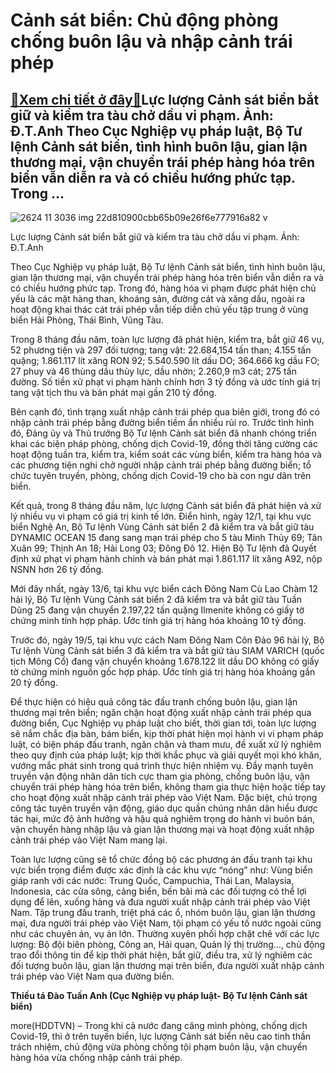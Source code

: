 Cảnh sát biển: Chủ động phòng chống buôn lậu và nhập cảnh trái phép
===================================================================

[:gift:Xem chi tiết ở đây:gift:](https://hddtvn.com/canh-sat-bien-chu-dong-phong-chong-buon-lau-va-nhap-canh-trai-phep/)Lực lượng Cảnh sát biển bắt giữ và kiểm tra tàu chở dầu vi phạm. Ảnh: Đ.T.Anh Theo Cục Nghiệp vụ pháp luật, Bộ Tư lệnh Cảnh sát biển, tình hình buôn lậu, gian lận thương mại, vận chuyển trái phép hàng hóa trên biển vẫn diễn ra và có chiều hướng phức tạp. Trong …
----------------------------------------------------------------------------------------------------------------------------------------------------------------------------------------------------------------------------------------------------------------------





![2624 11 3036 img 22d810900cbb65b09e26f6e777916a82 v](https://hddtvn.com/wp-content/uploads/2021/01/2624_11-3036_IMG-22d810900cbb65b09e26f6e777916a82-V.jpg "Lực lượng Cảnh sát biển bắt giữ và kiểm tra tàu chở dầu vi phạm. 	Ảnh: Đ.T.Anh")


Lực lượng Cảnh sát biển bắt giữ và kiểm tra tàu chở dầu vi phạm. Ảnh: Đ.T.Anh



Theo Cục Nghiệp vụ pháp luật, Bộ Tư lệnh Cảnh sát biển, tình hình buôn lậu, gian lận thương mại, vận chuyển trái phép hàng hóa trên biển vẫn diễn ra và có chiều hướng phức tạp. Trong đó, hàng hóa vi phạm được phát hiện chủ yếu là các mặt hàng than, khoáng sản, đường cát và xăng dầu, ngoài ra hoạt động khai thác cát trái phép vẫn tiếp diễn chủ yếu tập trung ở vùng biển Hải Phòng, Thái Bình, Vũng Tàu.





Trong 8 tháng đầu năm, toàn lực lượng đã phát hiện, kiểm tra, bắt giữ 46 vụ, 52 phương tiện và 297 đối tượng; tang vật: 22.684,154 tấn than; 4.155 tấn quặng; 1.861.117 lít xăng RON 92; 5.540.590 lít dầu DO; 364.666 kg dầu FO; 27 phuy và 46 thùng dầu thủy lực, dầu nhờn; 2.260,9 m3 cát; 275 tấn đường. Số tiền xử phạt vi phạm hành chính hơn 3 tỷ đồng và ước tính giá trị tang vật tịch thu và bán phát mại gần 210 tỷ đồng.



Bên cạnh đó, tình trạng xuất nhập cảnh trái phép qua biên giới, trong đó có nhập cảnh trái phép bằng đường biển tiềm ẩn nhiều rủi ro. Trước tình hình đó, Đảng ủy và Thủ trưởng Bộ Tư lệnh Cảnh sát biển đã nhanh chóng triển khai các biện pháp phòng, chống dịch Covid-19, đồng thời tăng cường các hoạt động tuần tra, kiểm tra, kiểm soát các vùng biển, kiểm tra hàng hóa và các phương tiện nghi chở người nhập cảnh trái phép bằng đường biển; tổ chức tuyên truyền, phòng, chống dịch Covid-19 cho bà con ngư dân trên biển.


Kết quả, trong 8 tháng đầu năm, lực lượng Cảnh sát biển đã phát hiện và xử lý nhiều vụ vi phạm có giá trị kinh tế lớn. Điển hình, ngày 12/1, tại khu vực biển Nghệ An, Bộ Tư lệnh Vùng Cảnh sát biển 2 đã kiểm tra và bắt giữ tàu DYNAMIC OCEAN 15 đang sang mạn trái phép cho 5 tàu Minh Thủy 69; Tân Xuân 99; Thịnh An 18; Hải Long 03; Đông Đô 12. Hiện Bộ Tư lệnh đã Quyết định xử phạt vi phạm hành chính và bán phát mại 1.861.117 lít xăng A92, nộp NSNN hơn 26 tỷ đồng.


Mới đây nhất, ngày 13/6, tại khu vực biển cách Đông Nam Cù Lao Chàm 12 hải lý, Bộ Tư lệnh Vùng Cảnh sát biển 2 đã kiểm tra và bắt giữ tàu Tuấn Dũng 25 đang vận chuyển 2.197,22 tấn quặng Ilmenite không có giấy tờ chứng minh tính hợp pháp. Ước tính giá trị hàng hóa khoảng 10 tỷ đồng.


Trước đó, ngày 19/5, tại khu vực cách Nam Đông Nam Côn Đảo 96 hải lý, Bộ Tư lệnh Vùng Cảnh sát biển 3 đã kiểm tra và bắt giữ tàu SIAM VARICH (quốc tịch Mông Cổ) đang vận chuyển khoảng 1.678.122 lít dầu DO không có giấy tờ chứng minh nguồn gốc hợp pháp. Ước tính giá trị hàng hóa khoảng gần 20 tỷ đồng.


Để thực hiện có hiệu quả công tác đấu tranh chống buôn lậu, gian lận thương mại trên biển; ngăn chặn hoạt động xuất nhập cảnh trái phép qua đường biển, Cục Nghiệp vụ pháp luật cho biết, thời gian tới, toàn lực lượng sẽ nắm chắc địa bàn, bám biển, kịp thời phát hiện mọi hành vi vi phạm pháp luật, có biện pháp đấu tranh, ngăn chặn và tham mưu, đề xuất xử lý nghiêm theo quy định của pháp luật; kịp thời khắc phục và giải quyết mọi khó khăn, vướng mắc phát sinh trong quá trình thực hiện nhiệm vụ. Đẩy mạnh tuyên truyền vận động nhân dân tích cực tham gia phòng, chống buôn lậu, vận chuyển trái phép hàng hóa trên biển, không tham gia thực hiện hoặc tiếp tay cho hoạt động xuất nhập cảnh trái phép vào Việt Nam. Đặc biệt, chú trọng công tác tuyên truyền vận động, giáo dục quần chúng nhân dân hiểu được tác hại, mức độ ảnh hưởng và hậu quả nghiêm trọng do hành vi buôn bán, vận chuyển hàng nhập lậu và gian lận thương mại và hoạt động xuất nhập cảnh trái phép vào Việt Nam mang lại.


Toàn lực lượng cũng sẽ tổ chức đồng bộ các phương án đấu tranh tại khu vực biển trọng điểm được xác định là các khu vực “nóng” như: Vùng biển giáp ranh với các nước: Trung Quốc, Campuchia, Thái Lan, Malaysia, Indonesia, các cửa sông, cảng biển, bến bãi mà các đối tượng có thể lợi dụng để lên, xuống hàng và đưa người xuất nhập cảnh trái phép vào Việt Nam. Tập trung đấu tranh, triệt phá các ổ, nhóm buôn lậu, gian lận thương mại, đưa người trái phép vào Việt Nam, tội phạm có yếu tố nước ngoài cũng như các chuyên án, vụ án lớn. Thường xuyên phối hợp chặt chẽ với các lực lượng: Bộ đội biên phòng, Công an, Hải quan, Quản lý thị trường…, chủ động trao đổi thông tin để kịp thời phát hiện, bắt giữ, điều tra, xử lý nghiêm các đối tượng buôn lậu, gian lận thương mại trên biển, đưa người xuất nhập cảnh trái phép vào Việt Nam qua đường biển.




**Thiếu tá Đào Tuấn Anh (Cục Nghiệp vụ pháp luật- Bộ Tư lệnh Cảnh sát biển)**



more(HDDTVN) – Trong khi cả nước đang căng mình phòng, chống dịch Covid-19, thì ở trên tuyến biển, lực lượng Cảnh sát biển nêu cao tinh thần trách nhiệm, chủ động vừa phòng chống tội phạm buôn lậu, vận chuyển hàng hóa vừa chống nhập cảnh trái phép.

